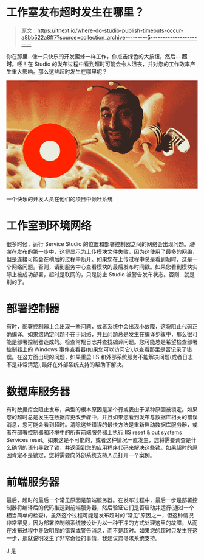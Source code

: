 # 工作室发布超时发生在哪里？

> 原文：<https://itnext.io/where-do-studio-publish-timeouts-occur-a8bb522a8ff7?source=collection_archive---------5----------------------->

你在那里…像一只快乐的开发蜜蜂一样工作，你点击绿色的大按钮，然后… **超时**。呸！在 Studio 的发布过程中看到超时可能会令人沮丧，并对您的工作效率产生重大影响。那么这些超时发生在哪里呢？

![](img/ab02b86783f3f479217cf59644fc8f19.png)

一个快乐的开发人员在他们的项目中倾吐系统

# 工作室到环境网络

很多时候，运行 Service Studio 的位置和部署控制器之间的网络会出现问题。*通常*在发布的第一步中，这将显示为上传模块文件失败，因为这使用了最多的网络，但是连接可能会在稍后的过程中断开。如果您在上传过程中总是看到超时，这是一个网络问题。否则，请到服务中心查看模块的最后发布时间戳。如果您看到模块实际上被成功部署，超时是联网的，只是防止 Studio 被警告发布状态。否则…就是别的了。

# 部署控制器

有时，部署控制器上会出现一些问题，或者系统中会出现小故障，这将阻止代码正确编译。如果您确定问题不在于网络，并且问题总是发生在编译步骤中，那么很可能是部署控制器造成的。检查常规日志并查找编译问题。您可能总是希望检查部署控制器上的 Windows 事件查看器(如果您可以访问它),以查看那里是否记录了错误。在这方面出现的问题，如果重启 IIS 和外部系统服务不能解决问题(或者日志不是非常清楚),最好在外部系统支持的帮助下解决。

# 数据库服务器

有时数据库会阻止发布，典型的根本原因是某个行或表由于某种原因被锁定。如果您的超时总是发生在数据库更改步骤中，并且如果您看到发布与数据库相关的错误消息，您可能会看到超时。清除这些错误的最快方法是重新启动数据库服务器，或者在部署控制器和环境中的所有前端服务器上执行 IIS reset & out systems Services reset。如果这是不可能的，或者这种情况一直发生，您将需要调查是什么确切的语句导致了锁，并返回到您的应用程序代码来解决这些锁。如果超时的原因肯定不是锁定，您将需要向外部系统支持人员打开一个案例。

# 前端服务器

最后，超时的最后一个常见原因是前端服务器。在发布过程中，最后一步是部署控制器将编译后的代码推送到前端服务器，然后验证它们是否启动并运行(通过一个相当简单的检查)。虽然这个过程可能是发布超时的“常见”原因之一，但这种情况非常罕见，因为部署控制器系统被设计为以一种干净的方式处理这里的故障，从而在发布过程中导致明显的错误或警告消息，而不是超时。如果您的超时只发生在这一步，那就说明发生了非常奇怪的事情，我建议您寻求系统支持。

J.是